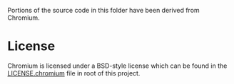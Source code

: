 Portions of the source code in this folder have been derived from Chromium.

# License

Chromium is licensed under a BSD-style license which can be found in the [LICENSE.chromium](../../../LICENSE.chromium)
file in root of this project.
